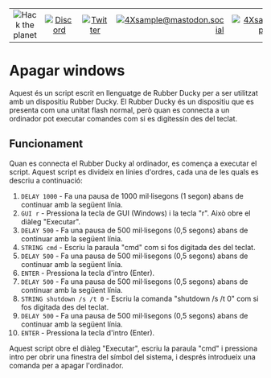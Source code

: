 
|               |               |               |               |               |               |
|:-------------:|:-------------:|:-------------:|-------------:|-------------:|-------------:|
| ![Hack the planet](https://img.shields.io/badge/Hack-The%20Planet-orange) | [![Discord](https://img.shields.io/discord/667340023829626920?logo=discord)](https://discord.gg/ahVq54p) | [![Twitter](https://img.shields.io/twitter/follow/4xsample?style=social&logo=twitter)](https://twitter.com/4xsample/follow?screen_name=shields_io) | [![4Xsample@mastodon.social](https://img.shields.io/badge/Mastodon-@4Xsample-blueviolet?style=for-the-badge&logo=mastodon)](https://mastodon.social/@4Xsample) | [![4Xsample](https://img.shields.io/badge/Twitch-4Xsample-6441A4?style=for-the-badge&logo=twitch)](https://twitch.tv/4Xsample) | [![PayPal](https://img.shields.io/badge/PayPal-00457C?style=for-the-badge&logo=paypal&logoColor=white)](https://www.paypal.com/donate/?hosted_button_id=EFVMSRHVBNJP4) |



# Apagar windows

Aquest és un script escrit en llenguatge de Rubber Ducky per a ser utilitzat amb un dispositiu Rubber Ducky. El Rubber Ducky és un dispositiu que es presenta com una unitat flash normal, però quan es connecta a un ordinador pot executar comandes com si es digitessin des del teclat.

## Funcionament

Quan es connecta el Rubber Ducky al ordinador, es comença a executar el script. Aquest script es divideix en línies d'ordres, cada una de les quals es descriu a continuació:

1. `DELAY 1000` - Fa una pausa de 1000 mil·lisegons (1 segon) abans de continuar amb la següent línia.
2. `GUI r` - Pressiona la tecla de GUI (Windows) i la tecla "r". Això obre el diàleg "Executar".
3. `DELAY 500` - Fa una pausa de 500 mil·lisegons (0,5 segons) abans de continuar amb la següent línia.
4. `STRING cmd` - Escriu la paraula "cmd" com si fos digitada des del teclat.
5. `DELAY 500` - Fa una pausa de 500 mil·lisegons (0,5 segons) abans de continuar amb la següent línia.
6. `ENTER` - Pressiona la tecla d'intro (Enter).
7. `DELAY 500` - Fa una pausa de 500 mil·lisegons (0,5 segons) abans de continuar amb la següent línia.
8. `STRING shutdown /s /t 0` - Escriu la comanda "shutdown /s /t 0" com si fos digitada des del teclat.
9. `DELAY 500` - Fa una pausa de 500 mil·lisegons (0,5 segons) abans de continuar amb la següent línia.
10. `ENTER` - Pressiona la tecla d'intro (Enter).

Aquest script obre el diàleg "Executar", escriu la paraula "cmd" i pressiona intro per obrir una finestra del símbol del sistema, i després introdueix una comanda per a apagar l'ordinador.


